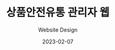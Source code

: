 ---
title: 상품안전유통 관리자 웹
subtitle: Website Design
layout: default
modal-id: 3
date: 2023-02-07
img: product.png
thumbnail: product.png
alt: image-alt
update: 2023/02/07
technology: Nuxt3, Axios
code: 
link1: https://blog.naver.com/js_aa26
link2: 
description: 관리자 로그인(Rest API, Session) / 전자문서 조회 및 송신(Rest API) / 전자문서 및 사용자 통계

---